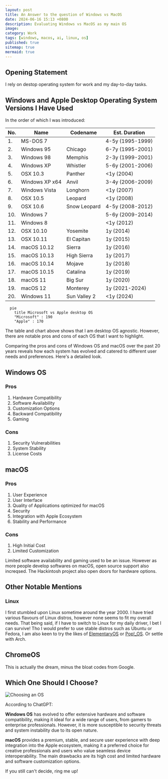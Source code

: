 ```yaml
---
layout: post
title: An Answer to the question of Windows vs MacOS
date: 2024-06-16 15:13 +0800
description: Evaluating Windows vs MacOS as my main OS
image:
category: Work
tags: [windows, macos, ai, linux, os]
published: true
sitemap: true
mermaid: true
---
```


## Opening Statement

I rely on destop operating system for work and my day-to-day tasks.

## Windows and Apple Desktop Operating System Versions I Have Used

In the order of which I was introduced:

| No. | Name | Codename | Est. Duration
|---|---|---|---|
| 1. | MS-DOS 7 | | 4-5y (1995-1999)
| 2. | Windows 95 | Chicago | 6-7y (1995-2001)
| 3. | Windows 98 | Memphis | 2-3y (1999-2001)
| 4. | Windows XP | Whistler | 5-6y (2001-2006)
| 5. | OSX 10.3 | Panther | <1y (2004)
| 6. | Windows XP x64 | Anvil | 3-4y (2006-2009)
| 7. | Windows Vista | Longhorn | <1y (2007)
| 8. | OSX 10.5 | Leopard | <1y (2008)
| 9. | OSX 10.6 | Snow Leopard | 4-5y (2008-2012)
| 10. | Windows 7 | | 5-6y (2009-2014)
| 11. | Windows 8 | | <1y (2012)
| 12. | OSX 10.10 | Yosemite | 1y (2014)
| 13. | OSX 10.11 | El Capitan | 1y (2015)
| 14. | macOS 10.12 | Sierra | 1y (2016)
| 15. | macOS 10.13 | High Sierra | 1y (2017)
| 16. | macOS 10.14 | Mojave | 1y (2018)
| 17. | macOS 10.15 | Catalina | 1y (2019)
| 18. | macOS 11 | Big Sur | 1y (2020)
| 19. | macOS 12 | Monterey| 1y (2021-2024)
| 20. | Windows 11 | Sun Valley 2 | <1y (2024)

```mermaid
  pie 
    title Microsoft vs Apple desktop OS
    "Microsoft" : 190
    "Apple" : 170
```

The table and chart above shows that I am desktop OS agnostic. However, there are notable pros and cons of each OS that I want to highlight.

Comparing the pros and cons of Windows OS and macOS over the past 20 years reveals how each system has evolved and catered to different user needs and preferences. Here's a detailed look.

## Windows OS

### Pros
1. Hardware Compatibility
2. Software Availability
3. Customization Options
4. Backward Compatibility
5. Gaming

### Cons
1. Security Vulnerabilities
2. System Stability
3. License Costs

## macOS

### Pros
1. User Experience
2. User Interface
3. Quality of Applications optimized for macOS
4. Security
5. Integration with Apple Ecosystem
6. Stability and Performance

### Cons
1. High Initial Cost
2. Limited Customization

Limited software availability and gaming used to be an issue. However as more people develop softwares on macOS, open source support also increqsed. The Hackintosh project also open doors for hardware options.


## Other Notable Mentions

### Linux

I first stumbled upon Linux sometime around the year 2000. I have tried various flavours of Linux distros, however none seems to fit my overall needs. That being said, if I have to switch to Linux for my daily driver, I bet I can survive! Tho I would prefer to use stable distros such as Ubuntu or Fedora, I am also keen to try the likes of [ElementaryOS](https://elementary.io) or [Pop!_OS](https://pop.system76.com). Or settle with Arch. 

## ChromeOS

This is actually the dream, minus the bloat codes from Google.

## Which One Should I Choose?

![Choosing an OS](https://qph.cf2.quoracdn.net/main-qimg-0d61f724390b263557ac9590afd90576-lq)

According to ChatGPT:

**Windows OS** has evolved to offer extensive hardware and software compatibility, making it ideal for a wide range of users, from gamers to enterprise professionals. However, it is more susceptible to security threats and system instability due to its open nature.

**macOS** provides a premium, stable, and secure user experience with deep integration into the Apple ecosystem, making it a preferred choice for creative professionals and users who value seamless device interoperability. The main drawbacks are its high cost and limited hardware and software customization options.

If you still can't decide, ring me up!
